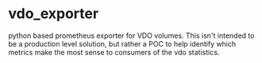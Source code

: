 # vdo_exporter
python based prometheus exporter for VDO volumes. This isn't intended to be a production level solution, but rather a POC to help identify which metrics make the most sense to consumers of the vdo statistics.  

